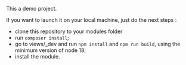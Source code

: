 This a demo project.

If you want to launch it on your local machine, just do the next steps :
- clone this repository to your modules folder
- run `composer install`;
- go to views/_dev and run `npm install` and `npm run build`, using the minimum version of node 18;
- install the module.